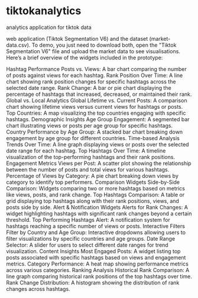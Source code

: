 # tiktokanalytics
analytics application for tiktok data

web application (Tiktok Segmentation V6) and the dataset (market-data.csv).  To demo, you just need to download both, open the "Tiktok Segmentation V6" file and upload the market data to see visualisations. 
Here’s a brief overview of the widgets included in the prototype:

Hashtag Performance
Posts vs. Views: A bar chart comparing the number of posts against views for each hashtag.
Rank Position Over Time: A line chart showing rank position changes for specific hashtags across the selected date range.
Rank Change: A bar or pie chart displaying the percentage of hashtags that increased, decreased, or maintained their rank.
Global vs. Local Analytics
Global Lifetime vs. Current Posts: A comparison chart showing lifetime views versus current views for hashtags or posts.
Top Countries: A map visualizing the top countries engaging with specific hashtags.
Demographic Insights
Age Group Engagement: A segmented bar chart illustrating views or posts per age group for specific hashtags.
Country Performance by Age Group: A stacked bar chart breaking down engagement by age group for different countries.
Time-based Analysis
Trends Over Time: A line graph displaying views or posts over the selected date range for each hashtag.
Top Hashtags Over Time: A timeline visualization of the top-performing hashtags and their rank positions.
Engagement Metrics
Views per Post: A scatter plot showing the relationship between the number of posts and total views for various hashtags.
Percentage of Views by Category: A pie chart breaking down views by category to identify top performers.
Comparison Widgets
Side-by-Side Comparison: Widgets comparing two or more hashtags based on metrics like views, posts, and rank change.
Top Hashtags Comparison: A table or grid displaying top hashtags along with their rank positions, views, and posts side by side.
Alert & Notification Widgets
Alerts for Rank Changes: A widget highlighting hashtags with significant rank changes beyond a certain threshold.
Top Performing Hashtags Alert: A notification system for hashtags reaching a specific number of views or posts.
Interactive Filters
Filter by Country and Age Group: Interactive dropdowns allowing users to filter visualizations by specific countries and age groups.
Date Range Selector: A slider for users to select different date ranges for trend visualization.
Content Insights
Most Engaged Posts: A widget listing top posts associated with specific hashtags based on views and engagement metrics.
Category Performance: A heat map showing performance metrics across various categories.
Ranking Analysis
Historical Rank Comparison: A line graph comparing historical rank positions of the top hashtags over time.
Rank Change Distribution: A histogram showing the distribution of rank changes across hashtags.

